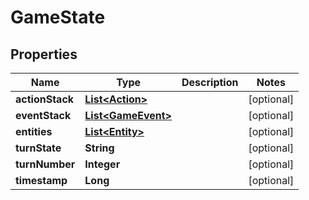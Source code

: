 
# GameState

## Properties
Name | Type | Description | Notes
------------ | ------------- | ------------- | -------------
**actionStack** | [**List&lt;Action&gt;**](Action.md) |  |  [optional]
**eventStack** | [**List&lt;GameEvent&gt;**](GameEvent.md) |  |  [optional]
**entities** | [**List&lt;Entity&gt;**](Entity.md) |  |  [optional]
**turnState** | **String** |  |  [optional]
**turnNumber** | **Integer** |  |  [optional]
**timestamp** | **Long** |  |  [optional]



